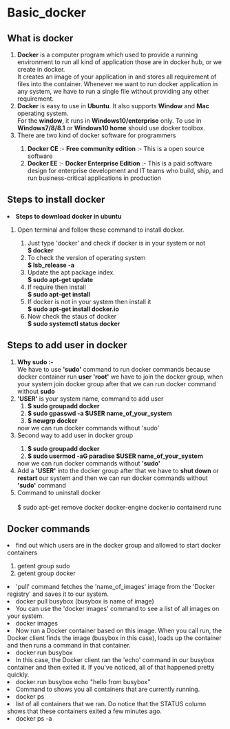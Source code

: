 # Basic_docker
## What is docker 
<ol>
<li>
<strong>Docker</strong> is a computer program which used to provide a running environment to run all kind of application those are in docker hub, or we create in docker.</br>
It creates an image of your application in and stores all requirement of files into the container. Whenever we want to run docker application in any system, we have to run a single file without providing any other requirement.</li>
<li><strong>Docker</strong> is easy to use in <strong>Ubuntu</strong>. It also supports <strong>Window</strong> and <strong>Mac</strong> operating system.</br>
For the <strong>window</strong>, it runs in <strong>Windows10/enterprise</strong> only. To use in <strong>Windows7/8/8.1</strong> or <strong>Windows10 home</strong> should use docker toolbox.</li>
<li>There are two kind of docker software for programmers</li>
<ol>
<li><strong>Docker CE</strong> :- <strong>Free community edition</strong> :- This is a open source software </li>
<li><strong>Docker EE</strong> :- <strong>Docker Enterprise Edition</strong> :- This is a paid software design for enterprise development and IT teams who build, ship, and run business-critical applications in production </li>
</ol>
</ol>

## Steps to install docker
<li><strong>Steps to download docker in ubuntu</strong></li>
<ol>
<li>Open terminal and follow these command to install docker.</li>
<ol>
<li>Just type 'docker' and check if docker is  in your system or not</br> 
    <strong>$ docker</strong></li> 
<li>To check the version of operating system</br>
    <strong>$ lsb_release -a</strong> </li>
<li>Update the apt package index.</br>
    <strong>$ sudo apt-get update</strong></li>
<li>If require then install </br>
    <strong>$ sudo apt-get install </strong></li>
<li>If docker is not in your system then install it </br>
    <strong>$ sudo apt-get install docker.io</strong></li>
<li>Now check the staus of docker </br>
    <strong>$ sudo systemctl status docker</strong> </li>
 </ol> 
 </ol>
 
## Steps to add user in docker
<ol>
<li><strong>Why sudo :-</strong> </br>
We have to use <strong>'sudo'</strong> command to run docker commands because docker container run  <strong>user 'root'</strong> we have to join the docker group, when your system join docker group after that we can  run docker command without <strong>sudo</strong></li>
<li><strong>'USER'</strong> is your system name, command to add user </br>
  <ol>
      <li><strong>$ sudo groupadd docker</strong></li>
      <li><strong>$ sudo gpasswd -a $USER name_of_your_system</strong></li>
      <li><strong>$ newgrp docker</strong></li>
  </ol>
     now we can run docker commands without 'sudo'</li>
<li>Second way to add user in docker group</li>
  <ol>
      <li><strong>$ sudo groupadd docker</strong></li>
      <li><strong>$ sudo usermod -aG paradise $USER name_of_your_system</strong></li>
  </ol>
     now we can run docker commands without <strong>'sudo'</strong></li>
     
<li>Add a <strong>'USER'</strong> into the docker group after that we have to <strong>shut down</strong> or <strong>restart</strong> our system and then we can run docker commands without <strong>'sudo'</strong> command</li>   

<li>Command to uninstall docker</li></br> 
   $ sudo apt-get remove docker docker-engine docker.io containerd runc
</li>
</ol>


## Docker commands
<li>find out which users are in the docker group and allowed to start docker containers</li>
 <ol><li>getent group sudo</li>
     <li>getent group docker</li></ol>

<li>'pull' command fetches the 'name_of_images' image from the 'Docker registry' and saves it to our system.
 <li>docker pull busybox (busybox is name of image)</li></li>

<li>You can use the 'docker images' command to see a list of all images on your system.</li>
<li>docker images</li></li>


<li>Now run a Docker container based on this image. When you call run, the Docker client finds the image (busybox in this case), loads up the container and then runs a command in that container. 
<li>docker run busybox</li></li>

<li>In this case, the Docker client  ran the 'echo' command in our busybox container and then exited it. If you've noticed, all of that happened pretty quickly.
<li>docker run busybox echo "hello from busybox"</li></li>

<li>Command to shows you all containers that are currently running.
<li>docker ps</li></li>

<li>list of all containers that we ran. Do notice that the STATUS column shows that these containers exited a few minutes ago.
<li>docker ps -a</li></li>
</ol>
